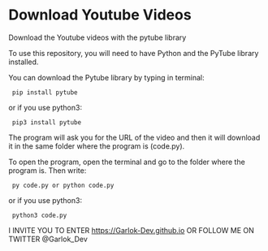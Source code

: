 # Download Youtube Videos
Download the Youtube videos with the pytube library

To use this repository, you will need to have Python and the PyTube library installed.

You can download the Pytube library by typing in terminal:

     pip install pytube
 
or if you use python3:

     pip3 install pytube
  
The program will ask you for the URL of the video and then it will download it in the same folder where the program is (code.py).

To open the program, open the terminal and go to the folder where the program is.
Then write:

     py code.py or python code.py
  
or if you use python3:

     python3 code.py
  
I INVITE YOU TO ENTER https://Garlok-Dev.github.io OR FOLLOW ME ON TWITTER @Garlok_Dev

